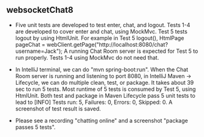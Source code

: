 ## websocketChat8

* Five unit tests are developed to test enter, chat, and logout. Tests 1-4 are developed to cover enter and chat, using MockMvc. Test 5 tests logout by using HtmlUnit. For example in Test 5 logout(), 
HtmlPage pageChat = webClient.getPage("http://localhost:8080/chat?username=Jack");
A running Chat Room server is expected for Test 5 to run properly. Tests 1-4 using MockMvc do not need that.

* In IntelliJ terminal, we can do "mvn spring-boot:run". When the Chat Room server is running and listening to port 8080, in IntelliJ Maven -> Lifecycle, we can do multiple clean, test, or package. It takes about 39 sec to run 5 tests. Most runtime of 5 tests is consumed by Test 5, using HtmlUnit. Both test and package in Maven Lifecycle pass 5 unit tests to lead to [INFO] Tests run: 5, Failures: 0, Errors: 0, Skipped: 0. A screenshot of test result is saved.

* Please see a recording "chatting online" and a screenshot "package passes 5 tests".
